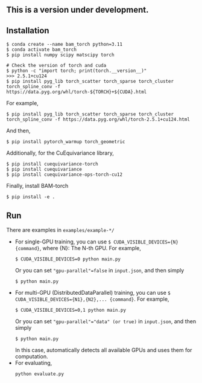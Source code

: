 ## This is a version under development. 


## Installation 

```
$ conda create --name bam_torch python=3.11
$ conda activate bam_torch
$ pip install numpy scipy matscipy torch

# Check the version of torch and cuda
$ python -c "import torch; print(torch.__version__)"  
>>> 2.5.1+cu124
$ pip install pyg_lib torch_scatter torch_sparse torch_cluster torch_spline_conv -f https://data.pyg.org/whl/torch-${TORCH}+${CUDA}.html
```
For example,
```
$ pip install pyg_lib torch_scatter torch_sparse torch_cluster torch_spline_conv -f https://data.pyg.org/whl/torch-2.5.1+cu124.html
```
And then,
```
$ pip install pytorch_warmup torch_geometric
```
Additionally, for the CuEquivariance library,
```
$ pip install cuequivariance-torch
$ pip install cuequivariance
$ pip install cuequivariance-ops-torch-cu12
```
Finally, install BAM-torch
```
$ pip install -e .
```


## Run
There are examples in ```examples/example-*/```

* For single-GPU training, you can use ```$ CUDA_VISIBLE_DEVICES={N} {command}```, where {N}: The N-th GPU. For example,
  ```
  $ CUDA_VISIBLE_DEVICES=0 python main.py
  ```
  Or you can set ```"gpu-parallel"=false``` in ```input.json```, and then simply
  ```
  $ python main.py
  ```
* For multi-GPU (DistributedDataParallel) training, you can use ```$ CUDA_VISIBLE_DEVICES={N1},{N2},... {command}```. For example,
  ```
  $ CUDA_VISIBLE_DEVICES=0,1 python main.py
  ```
  Or you can set ```"gpu-parallel"="data" (or true)``` in ```input.json```, and then simply
  ```
  $ python main.py
  ```
  In this case, automatically detects all available GPUs and uses them for computation.
* For evaluating,
  ```
  python evaluate.py
  ```
